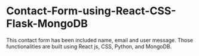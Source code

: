 # Contact-Form-using-React-CSS-Flask-MongoDB
This contact form has been included name, email and user message. Those functionalities are built using React js, CSS, Python, and MongoDB.
